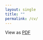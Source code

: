 ```yaml
---
layout: single
title: ""
permalink: /cv/
---
```


View as [PDF](../assets/pdf/AyseZeynepEnkavi_CV_May2020.pdf)
